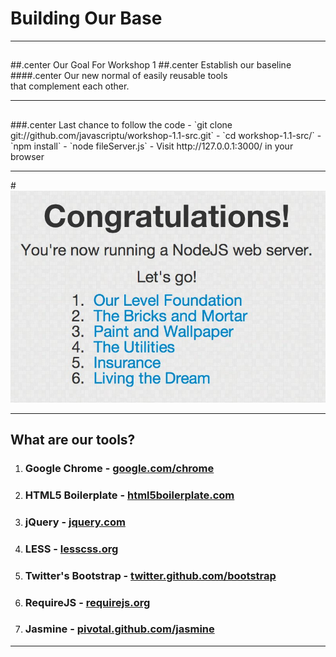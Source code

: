 
Building Our Base
=================
---

<h2></h2>
##.center Our Goal For Workshop 1
##.center Establish our baseline
####.center Our new normal of easily reusable tools<br>that complement each other.

---

<h2></h2>
###.center Last chance to follow the code
- `git clone git://github.com/javascriptu/workshop-1.1-src.git`
- `cd workshop-1.1-src/`
- `npm install`
- `node fileServer.js`
- Visit http://127.0.0.1:3000/ in your browser

---

#<img src="img/workshop/1/node_started.jpg" class="focus-border">

---

## What are our tools?

1. ### Google Chrome        - [google.com/chrome](https://www.google.com/chrome)
1. ### HTML5 Boilerplate    - [html5boilerplate.com](http://html5boilerplate.com/)
1. ### jQuery               - [jquery.com](http://jquery.com/)
1. ### LESS                 - [lesscss.org](http://lesscss.org/)
1. ### Twitter's Bootstrap  - [twitter.github.com/bootstrap](http://twitter.github.com/bootstrap/)
1. ### RequireJS            - [requirejs.org](http://requirejs.org/)
1. ### Jasmine              - [pivotal.github.com/jasmine](http://pivotal.github.com/jasmine/)

---
